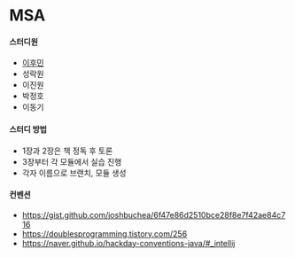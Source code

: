 # MSA

#### 스터디원
- [이후민](./hoomin/README.md)
- 성락원
- 이진원
- 박정호
- 이동기

#### 스터디 방법
- 1장과 2장은 책 정독 후 토론   
- 3장부터 각 모듈에서 실습 진행   
- 각자 이름으로 브랜치, 모듈 생성

#### 컨벤션
- https://gist.github.com/joshbuchea/6f47e86d2510bce28f8e7f42ae84c716    
- https://doublesprogramming.tistory.com/256    
- https://naver.github.io/hackday-conventions-java/#_intellij